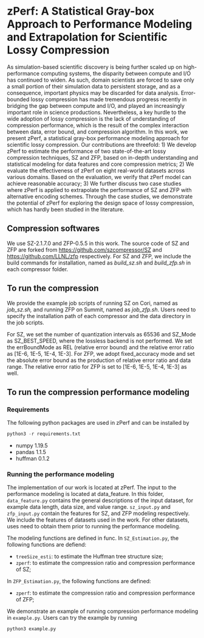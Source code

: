 # zPerf: A Statistical Gray-box Approach to Performance Modeling and Extrapolation for Scientific Lossy Compression

As simulation-based scientific discovery is being further scaled up on high-performance computing systems, the disparity between compute and I/O has continued to widen. As such, domain scientists are forced to save only a small portion of their simulation data to persistent storage, and as a consequence, important physics may be discarded for data analysis. Error-bounded lossy compression has made tremendous progress recently in bridging the gap between compute and I/O, and played an increasingly important role in science productions. Nevertheless, a key hurdle to the wide adoption of lossy compression is the lack of understanding of compression performance, which is the result of the complex interaction between data, error bound, and compression algorithm. In this work, we present zPerf, a statistical gray-box performance modeling approach for scientific lossy compression. Our contributions are threefold: 1) We develop zPerf to estimate the performance of two state-of-the-art lossy compression techniques, SZ and ZFP, based on in-depth understanding and statistical modeling for data features and core compression metrics; 2) We evaluate the effectiveness of zPerf on eight real-world datasets across various domains. Based on the evaluation, we verify that zPerf model can achieve reasonable accuracy; 3) We further discuss two case studies where zPerf is applied to extrapolate the performance of SZ and ZFP with alternative encoding schemes. Through the case studies, we demonstrate the potential of zPerf for exploring the design space of lossy compression, which has hardly been studied in the literature.

## Compression softwares

We use SZ-2.1.7.0 and ZFP-0.5.5 in this work. The source code of SZ and ZFP are forked from https://github.com/szcompressor/SZ and https://github.com/LLNL/zfp respectively. For SZ and ZFP, we include the build commands for installation, named as *build_sz.sh* and *build_zfp.sh* in each compressor folder.

## To run the compression

We provide the example job scripts of running SZ on Cori, named as *job_sz.sh,* and running ZFP on Summit, named as *job_zfp.sh*. Users need to specify the installation path of each compressor and the data directory in the job scripts.

For SZ, we set the number of quantization intervals as 65536 and SZ_Mode as SZ_BEST_SPEED, where the lossless backend is not performed. We set the errBoundMode as REL (relative error bound) and the relative error ratio as [1E-6, 1E-5, 1E-4, 1E-3]. For ZFP, we adopt fixed_accuracy mode and set the absolute error bound as the production of relative error ratio and data range. The relative error ratio for ZFP is set to [1E-6, 1E-5, 1E-4, 1E-3] as well.

## To run the compression performance modeling

### Requirements

The following python packages are used in zPerf and can be installed by 

```python
python3 -r requirements.txt
```

- numpy 1.19.5
- pandas 1.1.5
- huffman 0.1.2

### Running the performance modeling

The implementation of our work is located at zPerf. The input to the performance modeling is located at data_feature. In this folder, ```data_feature.py``` contains the general descriptions of the input dataset, for example data length, data size, and value range. ```sz_input.py``` and ```zfp_input.py``` contain the features for SZ, and ZFP modeling respectively. We include the features of datasets used in the work. For other datasets, uses need to obtain them prior to running the performance modeling.

The modeling functions are defined in func. In ```SZ_Estimation.py```, the following functions are defiend:

- ```treeSize_esti```: to estimate the Huffman tree structure size;
- ```zperf```: to estimate the compression ratio and compression performance of SZ;

In ```ZFP_Estimation.py```, the following functions are defined:
- ```zperf```: to estimate the compression ratio and compression performance of ZFP;


We demonstrate an example of running compression performance modeling in ```example.py```. Users can try the example by running

```python
python3 example.py
```
